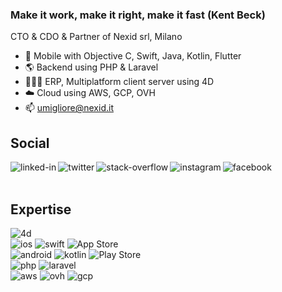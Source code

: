 ### Make it work, make it right, make it fast (Kent Beck)
CTO & CDO & Partner of Nexid srl, Milano
- 📱 Mobile with Objective C, Swift, Java, Kotlin, Flutter
- 🌎 Backend using PHP & Laravel
- 👩🏻‍💻 ERP, Multiplatform client server using 4D
- ☁️ Cloud using AWS, GCP, OVH
- 📫 umigliore@nexid.it

## Social
[<img align="left" alt="linked-in" src="https://img.shields.io/badge/linkedin-%230077B5.svg?&style=for-the-badge&logo=linkedin&logoColor=white" />](https://www.linkedin.com/in/umigliore)
[<img align="left" alt="twitter" src="https://img.shields.io/badge/twitter-%231DA1F2.svg?&style=for-the-badge&logo=twitter&logoColor=white" />](https://twitter.com/umigliore)
[<img align="left" alt="stack-overflow" src="https://img.shields.io/badge/stack%20overflow-FE7A16?logo=stack-overflow&logoColor=white&style=for-the-badge" />](https://stackoverflow.com/users/3357902/umberto-migliore)
[<img align="left" alt="instagram" src="https://img.shields.io/badge/Instagram-E4405F?&style=for-the-badge&logo=instagram&logoColor=white" />](https://www.instagram.com/umigliore/)
[<img align="left" alt="facebook" src="https://img.shields.io/badge/facebook-%231877F2.svg?&style=for-the-badge&logo=facebook&logoColor=white" />](https://www.facebook.com/umigliore/)
<br>
<br>
## Expertise
<img alt="4d" src="https://img.shields.io/badge/4D-004088?style=for-the-badge&logo=4d&logoColor=white" />
<br>
<img alt="ios" src="https://img.shields.io/badge/iOS-000000?style=for-the-badge&logo=ios&logoColor=white" /> <img alt="swift" src="https://img.shields.io/badge/Swift-FA7343?style=for-the-badge&logo=swift&logoColor=white" />  <img alt="App Store" src="https://img.shields.io/badge/App_Store-0D96F6?style=for-the-badge&logo=app-store&logoColor=white" />
<br>
<img alt="android" src="https://img.shields.io/badge/Android-3DDC84?logo=android&logoColor=white&style=for-the-badge" />  <img alt="kotlin" src="https://img.shields.io/badge/Kotlin-0095D5?&style=for-the-badge&logo=kotlin&logoColor=white" />  <img alt="Play Store" src="https://img.shields.io/badge/Google_Play-414141?style=for-the-badge&logo=google-play&logoColor=white" />
<br>
<img alt="php" src="https://img.shields.io/badge/PHP-777BB4?style=for-the-badge&logo=php&logoColor=white" />  <img alt="laravel" src="https://img.shields.io/badge/Laravel-FF2D20?style=for-the-badge&logo=laravel&logoColor=white" />
<br>
<img alt="aws" src="https://img.shields.io/badge/Amazon%20AWS-%23232F3E?logo=amazon-aws&logoColor=white&style=for-the-badge" />  <img alt="ovh" src="https://img.shields.io/badge/OVH-123F6D.svg?style=for-the-badge&logo=ovh&logoColor=white"/>  <img alt="gcp" src="https://img.shields.io/badge/GoogleCloud-%234285F4.svg?style=for-the-badge&logo=google-cloud&logoColor=white"/>
<br>
